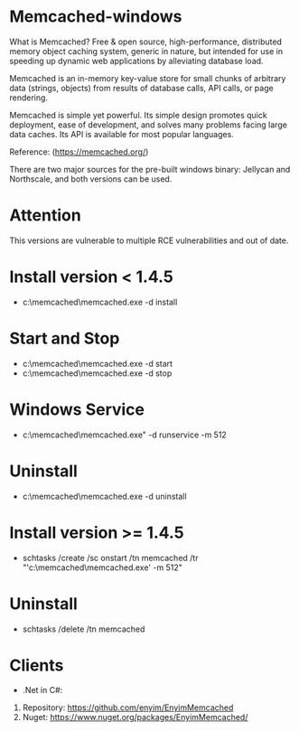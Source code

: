 # Memcached-windows
What is Memcached?
Free & open source, high-performance, distributed memory object caching system, generic in nature, but intended for use in speeding up dynamic web applications by alleviating database load.

Memcached is an in-memory key-value store for small chunks of arbitrary data (strings, objects) from results of database calls, API calls, or page rendering.

Memcached is simple yet powerful. Its simple design promotes quick deployment, ease of development, and solves many problems facing large data caches. Its API is available for most popular languages. 

Reference: (https://memcached.org/)

There are two major sources for the pre-built windows binary: Jellycan and Northscale, and both versions can be used.

# Attention
This versions are vulnerable to multiple RCE vulnerabilities and out of date.

# Install version < 1.4.5

- c:\memcached\memcached.exe -d install

# Start and Stop
- c:\memcached\memcached.exe -d start
- c:\memcached\memcached.exe -d stop

# Windows Service
- c:\memcached\memcached.exe" -d runservice -m 512

# Uninstall
- c:\memcached\memcached.exe -d uninstall

# Install version >= 1.4.5

- schtasks /create /sc onstart /tn memcached /tr "'c:\memcached\memcached.exe' -m 512"

# Uninstall
- schtasks /delete /tn memcached

# Clients

- .Net in C#:
1. Repository: https://github.com/enyim/EnyimMemcached
2. Nuget: https://www.nuget.org/packages/EnyimMemcached/



